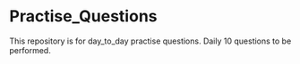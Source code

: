 # Practise_Questions
This repository is for day_to_day practise questions.
Daily 10 questions to be performed.
 